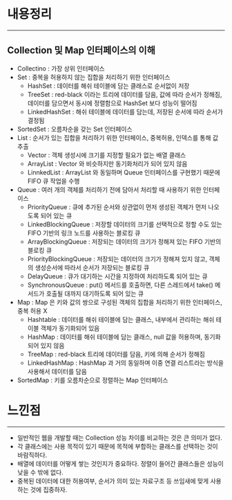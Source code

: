 # 내용정리
---

## Collection 및 Map 인터페이스의 이해
- Collectino : 가장 상위 인터페이스
- Set : 중복을 허용하지 않는 집합을 처리하기 위한 인터페이스
  - HashSet : 데이터를 해쉬 테이블에 담는 클래스로 순서없이 저장
  - TreeSet : red-black 이라는 트리에 데이터를 담음, 값에 따라 순서가 정해짐, 데이터를 담으면서 동시에 정렬함으로 HashSet 보다 성능이 떨어짐
  - LinkedHashSet : 해쉬 테이블에 데이터를 담는데, 저장된 순서에 따라 순서가 결정됨
- SortedSet : 오름차순을 갖는 Set 인터페이스
- List : 순서가 있는 집합을 처리하기 위한 인터페이스, 중복허용, 인덱스를 통해 값 추출
  - Vector : 객체 생성시에 크기를 지정할 필요가 없는 배열 클래스
  - ArrayList : Vector 와 비슷하지만 동기화처리가 되어 있지 않음
  - LinnkedList : ArrayList 와 동일하며 Queue 인터페이스를 구현했기 때문에 FIFO 큐 작업을 수행
- Queue : 여러 개의 객체를 처리하기 전에 담아서 처리할 때 사용하기 위한 인터페이스
  - PriorityQueue : 큐에 추가된 순서와 상관없이 먼저 생성된 객체가 먼저 나오도록 되어 있는 큐
  - LinkedBlockingQueue : 저장할 데이터의 크기를 선택적으로 정할 수도 있는 FIFO 기반의 링크 노드를 사용하는 블로킹 큐
  - ArrayBlockingQueue : 저장되는 데이터의 크기가 정해져 있는 FIFO 기반의 블로킹 큐
  - PriorityBlockingQueue : 저장되는 데이터의 크기가 정해져 있지 않고, 객체의 생성순서에 따라서 순서가 저장되는 블로킹 큐
  - DelayQueue : 큐가 대기하는 시간을 지정하여 처리하도록 되어 있는 큐
  - SynchronousQueue : put() 메서드를 호출하면, 다른 스레드에서 take() 메서드가 호출될 대까지 대기하도록 되어 있는 큐
- Map : Map 은 키와 값의 쌍으로 구성된 객체의 집합을 처리하기 위한 인터페이스, 중복 허용 X
  - Hashtable : 데이터를 해쉬 테이블에 담는 클래스, 내부에서 관리하는 해쉬 테이블 객체가 동기화되어 있음
  - HashMap : 데이터를 해쉬 테이블에 담는 클래스, null 값을 허용하며, 동기화되어 있지 않음
  - TreeMap : red-black 트리에 데이터를 담음, 키에 의해 순서가 정해짐
  - LinkedHashMap : HashMap 과 거의 동일하며 이중 연결 리스트라는 방식을 사용해서 데이터를 담음
- SortedMap : 키를 오름차순으로 정렬하는 Map 인터페이스



# 느낀점
---
- 일반적인 웹을 개발할 때는 Collection 성능 차이를 비교하는 것은 큰 의미가 없다.
- 각 클래스에는 사용 목적이 있기 때문에 목적에 부합하는 클래스를 선택하는 것이 바람직하다.
- 배열에 데이터를 어떻게 쌓는 것인지가 중요하다. 정렬이 들어간 클래스들은 성능이 낮을 수 밖에 없다.
- 중복된 데이터에 대한 허용여부, 순서가 의미 있는 자료구조 등 쓰임새에 맞게 사용 하는 것에 집중하자.
